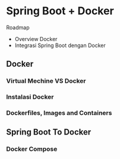 # Spring Boot + Docker #

Roadmap

* Overview Docker
* Integrasi Spring Boot dengan Docker

## Docker ##

### Virtual Mechine VS Docker ###

### Instalasi Docker ###

### Dockerfiles, Images and Containers ###

## Spring Boot To Docker ##

### Docker Compose ###
